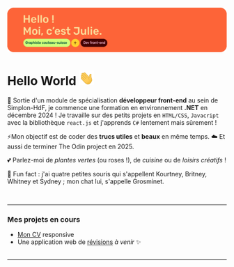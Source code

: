 ![alt text](assets/git_bann.png)
<br>
# Hello World <img src="assets/Hi.gif" style="height: 25pt;">


🌱 Sortie d'un module de spécialisation **développeur front-end** au sein de Simplon-HdF, je commence une formation en environnement **.NET** en décembre 2024 !
Je travaille sur des petits projets en `HTML/CSS`, `Javacript` avec la bibliothèque `react.js` et j'apprends `C#` lentement mais sûrement !

⚡Mon objectif est de coder des **trucs utiles** et **beaux** en même temps.
☁️ Et aussi de terminer The Odin project en 2025. 

💕 Parlez-moi de *plantes vertes* (ou roses !), de *cuisine* ou de *loisirs créatifs* !

🐁 Fun fact : j'ai quatre petites souris qui s'appellent Kourtney, Britney, Whitney et Sydney ; mon chat lui, s'appelle Grosminet. 

<br>

--- 

### Mes projets en cours
- [Mon CV](https://dubertjulie.github.io/curriculum-vitae/) responsive 
- Une application web de [révisions]() _à venir_ ✨
<br><br>

---
<br>
<!--
**DubertJulie/DubertJulie** is a ✨ _special_ ✨ repository because its `README.md` (this file) appears on your GitHub profile.

Here are some ideas to get you started:

- 🔭 I’m currently working on ...
- 🌱 I’m currently learning ...
- 👯 I’m looking to collaborate on ...
- 🤔 I’m looking for help with ...
- 💬 Ask me about ...
- 📫 How to reach me: ...
- 😄 Pronouns: ...
- ⚡ Fun fact: ...
-->
